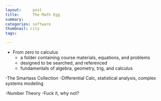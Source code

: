 ```yaml
---
layout:     post
title:      The Math Egg
summary:    
categories: software
thumbnail: city
tags:

---
```



- From zero to calculus
	- a folder containing course materials, equations, and problems
	- designed to be searched, and referenced
	- fundamentals of algebra, geometry, trig, and calculus

-The Smartass Collection
	-Differential Calc, statistical analysis, complex systems modeling

-Number Theory
	-Fuck it, why not?

